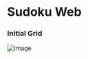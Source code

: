 # Sudoku Web
### Initial Grid
![image](https://user-images.githubusercontent.com/64100540/185255005-d115fd47-82cc-4821-bc19-77dd947ef1e5.png)
